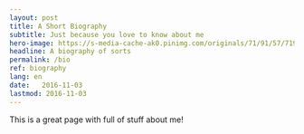```yaml
---
layout: post
title: A Short Biography
subtitle: Just because you love to know about me
hero-image: https://s-media-cache-ak0.pinimg.com/originals/71/91/57/7191571c18ed50608503e9319fa56b75.jpg
headline: A biography of sorts
permalink: /bio
ref: biography
lang: en
date:   2016-11-03
lastmod: 2016-11-03
---
```

This is a great page with full of stuff about me!
